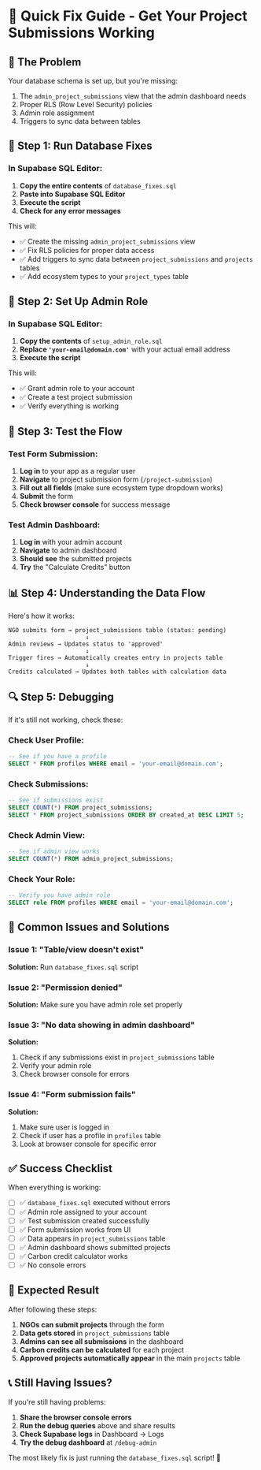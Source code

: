 # 🚀 Quick Fix Guide - Get Your Project Submissions Working

## 🎯 The Problem
Your database schema is set up, but you're missing:
1. The `admin_project_submissions` view that the admin dashboard needs
2. Proper RLS (Row Level Security) policies 
3. Admin role assignment
4. Triggers to sync data between tables

## 🔧 Step 1: Run Database Fixes

### In Supabase SQL Editor:
1. **Copy the entire contents** of `database_fixes.sql`
2. **Paste into Supabase SQL Editor**
3. **Execute the script**
4. **Check for any error messages**

This will:
- ✅ Create the missing `admin_project_submissions` view
- ✅ Fix RLS policies for proper data access
- ✅ Add triggers to sync data between `project_submissions` and `projects` tables
- ✅ Add ecosystem types to your `project_types` table

## 🔐 Step 2: Set Up Admin Role

### In Supabase SQL Editor:
1. **Copy the contents** of `setup_admin_role.sql`
2. **Replace `'your-email@domain.com'`** with your actual email address
3. **Execute the script**

This will:
- ✅ Grant admin role to your account
- ✅ Create a test project submission
- ✅ Verify everything is working

## 🧪 Step 3: Test the Flow

### Test Form Submission:
1. **Log in** to your app as a regular user
2. **Navigate** to project submission form (`/project-submission`)
3. **Fill out all fields** (make sure ecosystem type dropdown works)
4. **Submit** the form
5. **Check browser console** for success message

### Test Admin Dashboard:
1. **Log in** with your admin account
2. **Navigate** to admin dashboard
3. **Should see** the submitted projects
4. **Try** the "Calculate Credits" button

## 📊 Step 4: Understanding the Data Flow

Here's how it works:

```
NGO submits form → project_submissions table (status: pending)
                      ↓
Admin reviews → Updates status to 'approved'
                      ↓
Trigger fires → Automatically creates entry in projects table
                      ↓
Credits calculated → Updates both tables with calculation data
```

## 🔍 Step 5: Debugging

If it's still not working, check these:

### Check User Profile:
```sql
-- See if you have a profile
SELECT * FROM profiles WHERE email = 'your-email@domain.com';
```

### Check Submissions:
```sql
-- See if submissions exist
SELECT COUNT(*) FROM project_submissions;
SELECT * FROM project_submissions ORDER BY created_at DESC LIMIT 5;
```

### Check Admin View:
```sql
-- See if admin view works
SELECT COUNT(*) FROM admin_project_submissions;
```

### Check Your Role:
```sql
-- Verify you have admin role
SELECT role FROM profiles WHERE email = 'your-email@domain.com';
```

## 🚨 Common Issues and Solutions

### Issue 1: "Table/view doesn't exist"
**Solution:** Run `database_fixes.sql` script

### Issue 2: "Permission denied" 
**Solution:** Make sure you have admin role set properly

### Issue 3: "No data showing in admin dashboard"
**Solution:** 
1. Check if any submissions exist in `project_submissions` table
2. Verify your admin role
3. Check browser console for errors

### Issue 4: "Form submission fails"
**Solution:**
1. Make sure user is logged in
2. Check if user has a profile in `profiles` table
3. Look at browser console for specific error

## ✅ Success Checklist

When everything is working:

- [ ] ✅ `database_fixes.sql` executed without errors
- [ ] ✅ Admin role assigned to your account  
- [ ] ✅ Test submission created successfully
- [ ] ✅ Form submission works from UI
- [ ] ✅ Data appears in `project_submissions` table
- [ ] ✅ Admin dashboard shows submitted projects
- [ ] ✅ Carbon credit calculator works
- [ ] ✅ No console errors

## 🎉 Expected Result

After following these steps:

1. **NGOs can submit projects** through the form
2. **Data gets stored** in `project_submissions` table
3. **Admins can see all submissions** in the dashboard
4. **Carbon credits can be calculated** for each project  
5. **Approved projects automatically appear** in the main `projects` table

## 📞 Still Having Issues?

If you're still having problems:

1. **Share the browser console errors**
2. **Run the debug queries** above and share results
3. **Check Supabase logs** in Dashboard → Logs
4. **Try the debug dashboard** at `/debug-admin`

The most likely fix is just running the `database_fixes.sql` script! 🎯